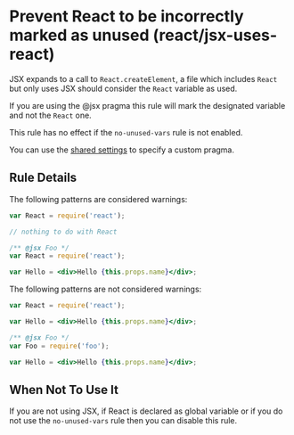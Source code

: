 # Prevent React to be incorrectly marked as unused (react/jsx-uses-react)

JSX expands to a call to `React.createElement`, a file which includes `React`
but only uses JSX should consider the `React` variable as used.

If you are using the @jsx pragma this rule will mark the designated variable and not the `React` one.

This rule has no effect if the `no-unused-vars` rule is not enabled.

You can use the [shared settings](/README.md#configuration) to specify a custom pragma.

## Rule Details

The following patterns are considered warnings:

```js
var React = require('react');

// nothing to do with React
```

```jsx
/** @jsx Foo */
var React = require('react');

var Hello = <div>Hello {this.props.name}</div>;
```

The following patterns are not considered warnings:

```jsx
var React = require('react');

var Hello = <div>Hello {this.props.name}</div>;
```

```jsx
/** @jsx Foo */
var Foo = require('foo');

var Hello = <div>Hello {this.props.name}</div>;
```

## When Not To Use It

If you are not using JSX, if React is declared as global variable or if you do not use the `no-unused-vars` rule then you can disable this rule.
